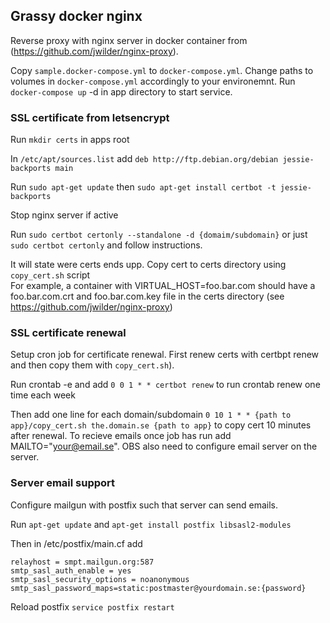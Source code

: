## Grassy docker nginx

Reverse proxy with nginx server in docker container from (https://github.com/jwilder/nginx-proxy).

Copy `sample.docker-compose.yml` to `docker-compose.yml`. Change paths to volumes in `docker-compose.yml` 
accordingly to your environemnt. Run `docker-compose up` -d in app directory to start service.

### SSL certificate from letsencrypt

Run `mkdir certs` in apps root

In `/etc/apt/sources.list` add `deb http://ftp.debian.org/debian jessie-backports main`

Run `sudo apt-get update` then `sudo apt-get install certbot -t jessie-backports`

Stop nginx server if active

Run `sudo certbot certonly --standalone -d {domaim/subdomain}` or just `sudo certbot certonly` and follow instructions.

It will state were certs ends upp. Copy cert to certs directory using `copy_cert.sh` script   
For example, a container with VIRTUAL_HOST=foo.bar.com should have a 
foo.bar.com.crt and foo.bar.com.key file in the certs directory (see https://github.com/jwilder/nginx-proxy)

### SSL certificate renewal

Setup cron job for certificate renewal. First renew certs with certbpt renew and then copy them with 
`copy_cert.sh`). 

Run crontab -e and add `0 0 1 * * certbot renew` to run crontab renew one time each week

Then add one line for each domain/subdomain `0 10 1 * * {path to app}/copy_cert.sh the.domain.se {path to app}`
to copy cert 10 minutes after renewal. To recieve emails once job has run add MAILTO="your@email.se". OBS also 
need to configure email server on the server.

### Server email support
Configure mailgun with postfix such that server can send emails.

Run `apt-get update` and `apt-get install postfix libsasl2-modules`

Then in /etc/postfix/main.cf add

```
relayhost = smpt.mailgun.org:587
smtp_sasl_auth_enable = yes
smtp_sasl_security_options = noanonymous
smtp_sasl_password_maps=static:postmaster@yourdomain.se:{password}
```

Reload postfix `service postfix restart`
